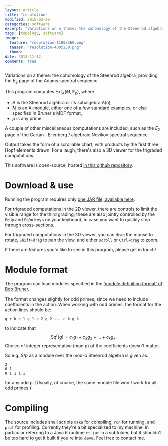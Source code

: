 ```yaml
---
layout: article
title: "resolution"
modified: 2015-02-20
categories: software
excerpt: "Variations on a theme: the cohomology of the Steenrod algebra, providing the $E_2$ page of the Adams spectral sequence."
tags: [topology, software]
image:
  feature: "resolution-1100x360.png"
  teaser: "resolution-400x250.png"
  thumb:
date: 2013-11-12
comments: true
---
```


Variations on a theme: the cohomology of the Steenrod algebra, providing the $E_2$ page of the Adams spectral sequence.

This program computes $\mathrm{Ext}_A(M,\mathbb{F}_p)$, where

* $A$ is the Steenrod algebra or its subalgebra A(n),
* $M$ is an A-module, either one of a few standard examples, or else specified in Bruner's MDF format,
* $p$ is any prime.

A couple of other miscellaneous computations are included, such as the $E_2$ page of the Cartan--Eilenberg / algebraic Novikov spectral sequence.

Output takes the form of a scrollable chart, with products by the first three Hopf elements drawn. For a laugh, there's also a 3D viewer for the trigraded computations.

This software is open-source, hosted [in this github repository](https://github.com/willperry/resolution).


# Download & use

Running the program requires only [one JAR file, available here](http://willperry.me/downloads/resolution-latest.jar).

For trigraded computations in the 2D viewer, there are controls to limit the visible range for the third grading; these are also jointly controlled by the `PgUp` and `PgDn` keys on your keyboard, in case you want to quickly step through cross-sections.

For trigraded computations in the 3D viewer, you can `drag` the mouse to rotate, `Shift+drag` to pan the view, and either `scroll` or `Ctrl+drag` to zoom.

If there are features you'd like to see in this program, please get in touch!



# Module format

The program can load modules specified in the ['module definition format' of Bob Bruner](http://www.math.wayne.edu/~rrb/cohom/modfmt.html).

The format changes slightly for odd primes, since we need to include coefficients in the action. When working with odd primes, the format for the action lines should be:

    g r k c_1 g_1 c_2 g_2 ... c_k g_k

to indicate that
$$ \mathrm{Sq}^r (g) = c_1 g_1 + c_2 g_2 + \ldots + c_k g_k. $$ Choice of integer representative (mod p) of the coefficients doesn't matter.

So e.g. $S/p$ as a module over the mod-p Steenrod algebra is given as:

    2
    0 1
    0 1 1 1 1

for any odd p.
(Usually, of course, the same module file won't work for all odd primes.)



# Compiling

The source includes shell scripts `make` for compiling, `run` for running, and `prof` for profiling. Currently they're a bit specialized to my machine, in particular referring to a Java 6 runtime `rt.jar` in a subfolder, but it shouldn't be too hard to get it built if you're into Java. Feel free to contact me.



